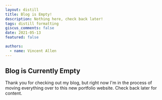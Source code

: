 ```yaml
---
layout: distill
title: Blog is Empty!
description: Nothing here, check back later!
tags: distill formatting
giscus_comments: false
date: 2021-05-13
featured: false

authors:
  - name: Vincent Allen
---
```


## Blog is Currently Empty

Thank you for checking out my blog, but right now I'm in the process of moving everything over to this new portfolio website. Check back later for content.

